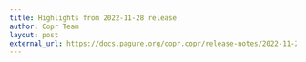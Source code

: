 ```yaml
---
title: Highlights from 2022-11-28 release
author: Copr Team
layout: post
external_url: https://docs.pagure.org/copr.copr/release-notes/2022-11-28.html
---
```

